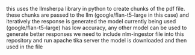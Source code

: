 this uses the llmsherpa library in python to create chunks of the pdf file.
these chunks are passed to the llm (google/flan-t5-large  in this case) and iteratively the response is generated 
the model currently being used (google/flan-t5-large) has low accuracy, any other model can be used to generate better responses
we need to include nlm-ingestor file into this repository and run apache tika server
the model is downloaded and then used in the file
